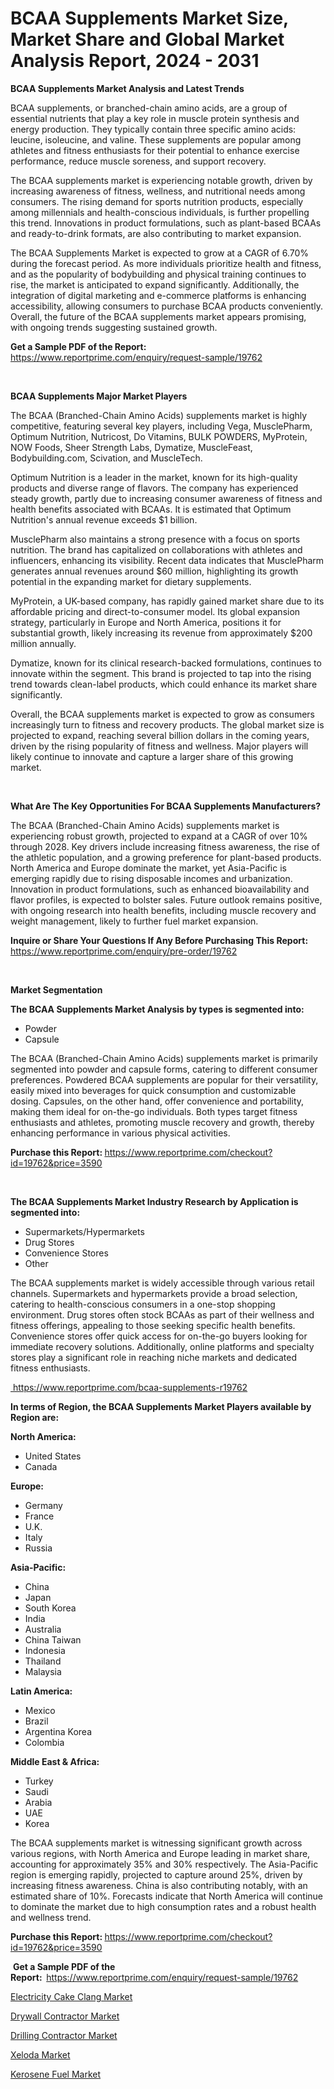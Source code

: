 <p><h1>BCAA Supplements Market Size, Market Share and Global Market Analysis Report, 2024 - 2031</h1></p><p><strong>BCAA Supplements Market Analysis and Latest Trends</strong></p>
<p><p>BCAA supplements, or branched-chain amino acids, are a group of essential nutrients that play a key role in muscle protein synthesis and energy production. They typically contain three specific amino acids: leucine, isoleucine, and valine. These supplements are popular among athletes and fitness enthusiasts for their potential to enhance exercise performance, reduce muscle soreness, and support recovery.</p><p>The BCAA supplements market is experiencing notable growth, driven by increasing awareness of fitness, wellness, and nutritional needs among consumers. The rising demand for sports nutrition products, especially among millennials and health-conscious individuals, is further propelling this trend. Innovations in product formulations, such as plant-based BCAAs and ready-to-drink formats, are also contributing to market expansion. </p><p>The BCAA Supplements Market is expected to grow at a CAGR of 6.70% during the forecast period. As more individuals prioritize health and fitness, and as the popularity of bodybuilding and physical training continues to rise, the market is anticipated to expand significantly. Additionally, the integration of digital marketing and e-commerce platforms is enhancing accessibility, allowing consumers to purchase BCAA products conveniently. Overall, the future of the BCAA supplements market appears promising, with ongoing trends suggesting sustained growth.</p></p>
<p><strong>Get a Sample PDF of the Report:&nbsp;</strong> <a href="https://www.reportprime.com/enquiry/request-sample/19762?utm_campaign=1094&utm_medium=2&utm_source=Github&utm_content=ia&utm_term=02122024&utm_id=bcaa-supplements">https://www.reportprime.com/enquiry/request-sample/19762</a></p>
<p>&nbsp;</p>
<p><strong>BCAA Supplements Major Market Players</strong></p>
<p><p>The BCAA (Branched-Chain Amino Acids) supplements market is highly competitive, featuring several key players, including Vega, MusclePharm, Optimum Nutrition, Nutricost, Do Vitamins, BULK POWDERS, MyProtein, NOW Foods, Sheer Strength Labs, Dymatize, MuscleFeast, Bodybuilding.com, Scivation, and MuscleTech. </p><p>Optimum Nutrition is a leader in the market, known for its high-quality products and diverse range of flavors. The company has experienced steady growth, partly due to increasing consumer awareness of fitness and health benefits associated with BCAAs. It is estimated that Optimum Nutrition's annual revenue exceeds $1 billion.</p><p>MusclePharm also maintains a strong presence with a focus on sports nutrition. The brand has capitalized on collaborations with athletes and influencers, enhancing its visibility. Recent data indicates that MusclePharm generates annual revenues around $60 million, highlighting its growth potential in the expanding market for dietary supplements.</p><p>MyProtein, a UK-based company, has rapidly gained market share due to its affordable pricing and direct-to-consumer model. Its global expansion strategy, particularly in Europe and North America, positions it for substantial growth, likely increasing its revenue from approximately $200 million annually.</p><p>Dymatize, known for its clinical research-backed formulations, continues to innovate within the segment. This brand is projected to tap into the rising trend towards clean-label products, which could enhance its market share significantly.</p><p>Overall, the BCAA supplements market is expected to grow as consumers increasingly turn to fitness and recovery products. The global market size is projected to expand, reaching several billion dollars in the coming years, driven by the rising popularity of fitness and wellness. Major players will likely continue to innovate and capture a larger share of this growing market.</p></p>
<p>&nbsp;</p>
<p><strong>What Are The Key Opportunities For BCAA Supplements Manufacturers?</strong></p>
<p><p>The BCAA (Branched-Chain Amino Acids) supplements market is experiencing robust growth, projected to expand at a CAGR of over 10% through 2028. Key drivers include increasing fitness awareness, the rise of the athletic population, and a growing preference for plant-based products. North America and Europe dominate the market, yet Asia-Pacific is emerging rapidly due to rising disposable incomes and urbanization. Innovation in product formulations, such as enhanced bioavailability and flavor profiles, is expected to bolster sales. Future outlook remains positive, with ongoing research into health benefits, including muscle recovery and weight management, likely to further fuel market expansion.</p></p>
<p><strong>Inquire or Share Your Questions If Any Before Purchasing This Report:</strong> <a href="https://www.reportprime.com/enquiry/pre-order/19762?utm_campaign=1094&utm_medium=2&utm_source=Github&utm_content=ia&utm_term=02122024&utm_id=bcaa-supplements">https://www.reportprime.com/enquiry/pre-order/19762</a></p>
<p>&nbsp;</p>
<p><strong>Market Segmentation</strong></p>
<p><strong>The BCAA Supplements Market Analysis by types is segmented into:</strong></p>
<p><ul><li>Powder</li><li>Capsule</li></ul></p>
<p><p>The BCAA (Branched-Chain Amino Acids) supplements market is primarily segmented into powder and capsule forms, catering to different consumer preferences. Powdered BCAA supplements are popular for their versatility, easily mixed into beverages for quick consumption and customizable dosing. Capsules, on the other hand, offer convenience and portability, making them ideal for on-the-go individuals. Both types target fitness enthusiasts and athletes, promoting muscle recovery and growth, thereby enhancing performance in various physical activities.</p></p>
<p><strong>Purchase this Report:&nbsp;</strong><a href="https://www.reportprime.com/checkout?id=19762&price=3590&utm_campaign=1094&utm_medium=2&utm_source=Github&utm_content=ia&utm_term=02122024&utm_id=bcaa-supplements">https://www.reportprime.com/checkout?id=19762&price=3590</a></p>
<p>&nbsp;</p>
<p><strong>The BCAA Supplements Market Industry Research by Application is segmented into:</strong></p>
<p><ul><li>Supermarkets/Hypermarkets</li><li>Drug Stores</li><li>Convenience Stores</li><li>Other</li></ul></p>
<p><p>The BCAA supplements market is widely accessible through various retail channels. Supermarkets and hypermarkets provide a broad selection, catering to health-conscious consumers in a one-stop shopping environment. Drug stores often stock BCAAs as part of their wellness and fitness offerings, appealing to those seeking specific health benefits. Convenience stores offer quick access for on-the-go buyers looking for immediate recovery solutions. Additionally, online platforms and specialty stores play a significant role in reaching niche markets and dedicated fitness enthusiasts.</p></p>
<p><a href="https://www.reportprime.com/bcaa-supplements-r19762?utm_campaign=1094&utm_medium=2&utm_source=Github&utm_content=ia&utm_term=02122024&utm_id=bcaa-supplements">&nbsp;https://www.reportprime.com/bcaa-supplements-r19762</a></p>
<p><strong>In terms of Region, the BCAA Supplements Market Players available by Region are:</strong></p>
<p>
    <p> <strong> North America: </strong>
        <ul>
            <li>United States</li>
            <li>Canada</li>
        </ul>
        </p> 
    <p> <strong> Europe: </strong>
        <ul>
            <li>Germany</li>
            <li>France</li>
            <li>U.K.</li>
            <li>Italy</li>
            <li>Russia</li>
        </ul>
        </p> 
    <p> <strong> Asia-Pacific: </strong>
        <ul>
            <li>China</li>
            <li>Japan</li>
            <li>South Korea</li>
            <li>India</li>
            <li>Australia</li>
            <li>China Taiwan</li>
            <li>Indonesia</li>
            <li>Thailand</li>
            <li>Malaysia</li>
        </ul>
        </p> 
    <p> <strong> Latin America: </strong>
        <ul>
            <li>Mexico</li>
            <li>Brazil</li>
            <li>Argentina Korea</li>
            <li>Colombia</li>
        </ul>
        </p> 
    <p> <strong> Middle East & Africa: </strong>
        <ul>
            <li>Turkey</li>
            <li>Saudi</li>
            <li>Arabia</li>
            <li>UAE</li>
            <li>Korea</li>
        </ul>
    </p>
    </p>
<p><p>The BCAA supplements market is witnessing significant growth across various regions, with North America and Europe leading in market share, accounting for approximately 35% and 30% respectively. The Asia-Pacific region is emerging rapidly, projected to capture around 25%, driven by increasing fitness awareness. China is also contributing notably, with an estimated share of 10%. Forecasts indicate that North America will continue to dominate the market due to high consumption rates and a robust health and wellness trend.</p></p>
<p><strong>Purchase this Report: </strong><a href="https://www.reportprime.com/checkout?id=19762&price=3590&utm_campaign=1094&utm_medium=2&utm_source=Github&utm_content=ia&utm_term=02122024&utm_id=bcaa-supplements">https://www.reportprime.com/checkout?id=19762&price=3590</a></p>
<p>&nbsp;<strong>Get a Sample PDF of the Report:&nbsp;&nbsp;</strong><a href="https://www.reportprime.com/enquiry/request-sample/19762?utm_campaign=1094&utm_medium=2&utm_source=Github&utm_content=ia&utm_term=02122024&utm_id=bcaa-supplements">https://www.reportprime.com/enquiry/request-sample/19762</a></p>
<p><strong></strong></p>
<p><p><a href="https://www.linkedin.com/pulse/industry-growth-potential-electricity-cake-clang-market-forecasted-bvpaf?utm_campaign=1094&utm_medium=2&utm_source=Github&utm_content=ia&utm_term=02122024&utm_id=bcaa-supplements">Electricity Cake Clang Market</a></p><p><a href="https://issuu.com/reportprime-2/docs/drywall-contractor-market-size-2030.pptx?utm_campaign=1094&utm_medium=2&utm_source=Github&utm_content=ia&utm_term=02122024&utm_id=bcaa-supplements">Drywall Contractor Market</a></p><p><a href="https://issuu.com/reportprime-2/docs/drilling-contractor-market-size-2030.pptx?utm_campaign=1094&utm_medium=2&utm_source=Github&utm_content=ia&utm_term=02122024&utm_id=bcaa-supplements">Drilling Contractor Market</a></p><p><a href="https://github.com/rileymgdorcas/Market-Research-Report-List-1/blob/main/xeloda-market.md?utm_campaign=1094&utm_medium=2&utm_source=Github&utm_content=ia&utm_term=02122024&utm_id=bcaa-supplements">Xeloda Market</a></p><p><a href="https://www.linkedin.com/pulse/kerosene-fuel-market-global-regional-analysis-2024-2031-nzurf?utm_campaign=1094&utm_medium=2&utm_source=Github&utm_content=ia&utm_term=02122024&utm_id=bcaa-supplements">Kerosene Fuel Market</a></p></p>